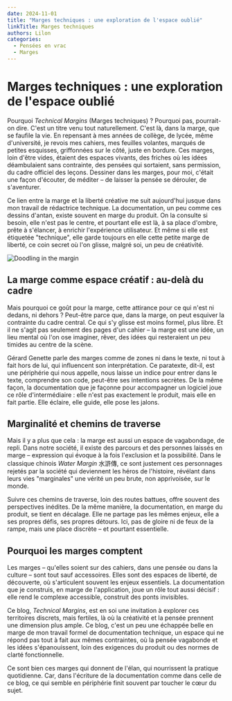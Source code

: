 ```yaml
---
date: 2024-11-01
title: "Marges techniques : une exploration de l'espace oublié"
linkTitle: Marges techniques
authors: Lilon
categories:
  - Pensées en vrac
  - Marges 
---
```


# Marges techniques : une exploration de l'espace oublié

Pourquoi *Technical Margins* (Marges techniques) ? Pourquoi pas, pourrait-on dire. C'est un titre venu tout naturellement. C'est là, dans la marge, que se faufile la vie. En repensant à mes années de collège, de lycée, même d'université, je revois mes cahiers, mes feuilles volantes, marqués de petites esquisses, griffonnées sur le côté, juste en bordure. Ces marges, loin d'être vides, étaient des espaces vivants, des friches où les idées déambulaient sans contrainte, des pensées qui sortaient, sans permission, du cadre officiel des leçons. Dessiner dans les marges, pour moi, c'était une façon d'écouter, de méditer – de laisser la pensée se dérouler, de s'aventurer.

Ce lien entre la marge et la liberté créative me suit aujourd'hui jusque dans mon travail de rédactrice technique. La documentation, un peu comme ces dessins d'antan, existe souvent en marge du produit. On la consulte si besoin, elle n'est pas le centre, et pourtant elle est là, à sa place d'ombre, prête à s'élancer, à enrichir l'expérience utilisateur. Et même si elle est étiquetée "technique", elle garde toujours en elle cette petite marge de liberté, ce coin secret où l'on glisse, malgré soi, un peu de créativité.

![Doodling in the margin](https://images-wixmp-ed30a86b8c4ca887773594c2.wixmp.com/f/09c917d0-f5ca-4b29-a706-5e3ed5489e13/dihexpy-a55f4fc7-5bef-467e-ab31-215bc65f2b3a.jpg/v1/fit/w_828,h_972,q_70,strp/notebook_doodle_imagination_tree__by_li__lon_dihexpy-414w-2x.jpg?token=eyJ0eXAiOiJKV1QiLCJhbGciOiJIUzI1NiJ9.eyJzdWIiOiJ1cm46YXBwOjdlMGQxODg5ODIyNjQzNzNhNWYwZDQxNWVhMGQyNmUwIiwiaXNzIjoidXJuOmFwcDo3ZTBkMTg4OTgyMjY0MzczYTVmMGQ0MTVlYTBkMjZlMCIsIm9iaiI6W1t7ImhlaWdodCI6Ijw9MTUwMiIsInBhdGgiOiJcL2ZcLzA5YzkxN2QwLWY1Y2EtNGIyOS1hNzA2LTVlM2VkNTQ4OWUxM1wvZGloZXhweS1hNTVmNGZjNy01YmVmLTQ2N2UtYWIzMS0yMTViYzY1ZjJiM2EuanBnIiwid2lkdGgiOiI8PTEyODAifV1dLCJhdWQiOlsidXJuOnNlcnZpY2U6aW1hZ2Uub3BlcmF0aW9ucyJdfQ.0nKNMwSUhXtHaIBOwPRTjWy9Ug2B6IDEav0im9o1uY0)

## La marge comme espace créatif : au-delà du cadre

Mais pourquoi ce goût pour la marge, cette attirance pour ce qui n'est ni dedans, ni dehors ? Peut-être parce que, dans la marge, on peut esquiver la contrainte du cadre central. Ce qui s'y glisse est moins formel, plus libre. Et il ne s'agit pas seulement des pages d'un cahier – la marge est une idée, un lieu mental où l'on ose imaginer, rêver, des idées qui resteraient un peu timides au centre de la scène.

Gérard Genette parle des marges comme de zones ni dans le texte, ni tout à fait hors de lui, qui influencent son interprétation. Ce paratexte, dit-il, est une périphérie qui nous appelle, nous laisse un indice pour entrer dans le texte, comprendre son code, peut-être ses intentions secrètes. De la même façon, la documentation que je façonne pour accompagner un logiciel joue ce rôle d'intermédiaire : elle n'est pas exactement le produit, mais elle en fait partie. Elle éclaire, elle guide, elle pose les jalons.

## Marginalité et chemins de traverse

Mais il y a plus que cela : la marge est aussi un espace de vagabondage, de repli. Dans notre société, il existe des parcours et des personnes laissés en marge – expression qui évoque à la fois l'exclusion et la possibilité. Dans le classique chinois *Water Margin* 水滸傳, ce sont justement ces personnages rejetés par la société qui deviennent les héros de l'histoire, révélant dans leurs vies "marginales" une vérité un peu brute, non apprivoisée, sur le monde.

Suivre ces chemins de traverse, loin des routes battues, offre souvent des perspectives inédites. De la même manière, la documentation, en marge du produit, se tient en décalage. Elle ne partage pas les mêmes enjeux, elle a ses propres défis, ses propres détours. Ici, pas de gloire ni de feux de la rampe, mais une place discrète – et pourtant essentielle.

<!--
## À la recherche des marges de la pensée

Les marges, ce sont aussi des espaces philosophiques. Pour Derrida, elles sont des lieux où les notions figées se dissolvent, où les concepts eux-mêmes se déconstruisent et se réinventent. La marge, pour lui, n'est pas un simple ajout ; elle est un espace à part entière, où se cache ce qui ne peut être dit ailleurs, une ouverture sur ce qui est souvent ignoré, comme un souffle sous la surface.

Peut-être est-ce cela, finalement, qui m'attire tant dans cette idée de marge : c'est un lieu "à côté" mais pas moins profond. Un lieu où l'esprit se libère et les idées se laissent aller à croître, à se mêler. Les marges sont des terrains d'essai et de réflexion.
-->

## Pourquoi les marges comptent

Les marges – qu'elles soient sur des cahiers, dans une pensée ou dans la culture – sont tout sauf accessoires. Elles sont des espaces de liberté, de découverte, où s'articulent souvent les enjeux essentiels. La documentation que je construis, en marge de l'application, joue un rôle tout aussi décisif : elle rend le complexe accessible, construit des ponts invisibles.

Ce blog, *Technical Margins*, est en soi une invitation à explorer ces territoires discrets, mais fertiles, là où la créativité et la pensée prennent une dimension plus ample. Ce blog, c'est un peu une échappée belle en marge de mon travail formel de documentation technique, un espace qui ne répond pas tout à fait aux mêmes contraintes, où la pensée vagabonde et les idées s'épanouissent, loin des exigences du produit ou des normes de clarté fonctionnelle.

Ce sont bien ces marges qui donnent de l'élan, qui nourrissent la pratique quotidienne. Car, dans l'écriture de la documentation comme dans celle de ce blog, ce qui semble en périphérie finit souvent par toucher le cœur du sujet.
